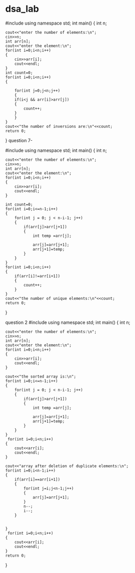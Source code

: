 # dsa_lab
#include<iostream>
using namespace std;
int main()
{
    int n;
    
    cout<<"enter the number of elements:\n";
    cin>>n;
    int arr[n];
    cout<<"enter the element:\n";
    for(int i=0;i<n;i++)
    {
        cin>>arr[i];
        cout<<endl;
    }
    int count=0;
    for(int i=0;i<n;i++)
    {
    
        for(int j=0;j<n;j++)
        {
        if(i<j && arr[i]>arr[j])
        {
            count++;
        }
        }
    }
    cout<<"the number of inversions are:\n"<<count;
    return 0;
}
question 7-

#include<iostream>
using namespace std;
int main()
{
    int n;
    
    cout<<"enter the number of elements:\n";
    cin>>n;
    int arr[n];
    cout<<"enter the element:\n";
    for(int i=0;i<n;i++)
    {
        cin>>arr[i];
        cout<<endl;
    }

    int count=0;
    for(int i=0;i<=n-1;i++)
    {
        for(int j = 0; j < n-i-1; j++)
        {
            if(arr[j]>arr[j+1])
            {
                int temp =arr[j];
            
                arr[j]=arr[j+1];
                arr[j+1]=temp;
            }
        }
    }
    for(int i=0;i<n;i++)
    {
        if(arr[i]!=arr[i+1])
        {
            count++;
        }
    }
    cout<<"the number of unique elements:\n"<<count;
    return 0;
}

question 2
#include<iostream>
using namespace std;
int main()
{
    int n;
    
    cout<<"enter the number of elements:\n";
    cin>>n;
    int arr[n];
    cout<<"enter the element:\n";
    for(int i=0;i<n;i++)
    {
        cin>>arr[i];
        cout<<endl;
    }

    cout<<"the sorted array is:\n";
    for(int i=0;i<=n-1;i++)
    {
        for(int j = 0; j < n-i-1; j++)
        {
            if(arr[j]>arr[j+1])
            {
                int temp =arr[j];
            
                arr[j]=arr[j+1];
                arr[j+1]=temp;
            }
        }
    }
     for(int i=0;i<n;i++)
    {
        cout<<arr[i];
        cout<<endl;
    }

    cout<<"array after deletion of duplicate elements:\n";
    for(int i=0;i<n-1;i++)
    {
        if(arr[i]==arr[i+1])
        {
            for(int j=i;j<n-1;j++)
            {
                arr[j]=arr[j+1];
            }
            n--;
            i--;
        }
       
    
    }
     for(int i=0;i<n;i++)
    {
        cout<<arr[i];
        cout<<endl;
    }
    return 0;
}
